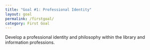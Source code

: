 ```yaml
---
title: "Goal #1: Professional Identity"
layout: goal
permalink: /firstgoal/
category: First Goal
---
```

Develop a professional identity and philosophy within the library and information professions.
